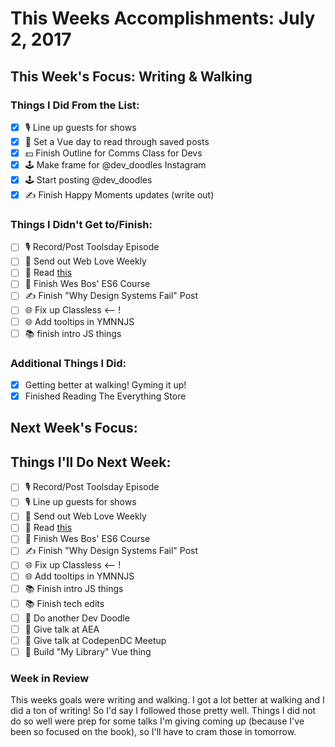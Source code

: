# This Weeks Accomplishments: July 2, 2017

## This Week's Focus: Writing & Walking

### Things I Did From the List:

- [x] 🎙 Line up guests for shows
- [x] 💛 Set a Vue day to read through saved posts
- [x] 💵 Finish Outline for Comms Class for Devs
- [x] 🕹 Make frame for @dev_doodles Instagram
- [x] 🕹 Start posting @dev_doodles
- [x] ✍️ Finish Happy Moments updates (write out)

### Things I Didn't Get to/Finish:

- [ ] 🎙 Record/Post Toolsday Episode
- [ ] 💌 Send out Web Love Weekly
- [ ] 💜 Read [this](https://stripe.com/blog/connect-front-end-experience)
- [ ] 💛 Finish Wes Bos' ES6 Course
- [ ] ✍️ Finish "Why Design Systems Fail" Post
- [ ] 🌐 Fix up Classless <-- !
- [ ] 🌐 Add tooltips in YMNNJS
- [ ] 📚 finish intro JS things

### Additional Things I Did:

- [x] Getting better at walking! Gyming it up!
- [x] Finished Reading The Everything Store

## Next Week's Focus:

## Things I'll Do Next Week:

- [ ] 🎙 Record/Post Toolsday Episode
- [ ] 🎙 Line up guests for shows
- [ ] 💌 Send out Web Love Weekly
- [ ] 💜 Read [this](https://stripe.com/blog/connect-front-end-experience)
- [ ] 💛 Finish Wes Bos' ES6 Course
- [ ] ✍️ Finish "Why Design Systems Fail" Post
- [ ] 🌐 Fix up Classless <-- !
- [ ] 🌐 Add tooltips in YMNNJS
- [ ] 📚 Finish intro JS things
- [ ] 📚 Finish tech edits
- [ ] 🎨 Do another Dev Doodle
- [ ] 📢 Give talk at AEA
- [ ] 📢 Give talk at CodepenDC Meetup
- [ ] 🚀 Build "My Library" Vue thing

### Week in Review

This weeks goals were writing and walking. I got a lot better at walking and I did a ton of writing! So I'd say I followed those pretty well. Things I did not do so well were prep for some talks I'm giving coming up (because I've been so focused on the book), so I'll have to cram those in tomorrow.